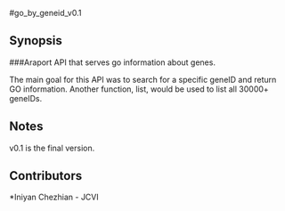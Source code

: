 #go_by_geneid_v0.1

## Synopsis

###Araport API that serves go information about genes.

The main goal for this API was to search for a specific geneID and return GO information.
Another function, list, would be used to list all 30000+ geneIDs.

## Notes

v0.1 is the final version.

## Contributors

*Iniyan Chezhian - JCVI
